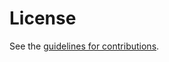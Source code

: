 # License

See the
[guidelines for contributions](https://github.com/trustoverip/tswg-keri-specification/blob/main/CONTRIBUTING.md).
